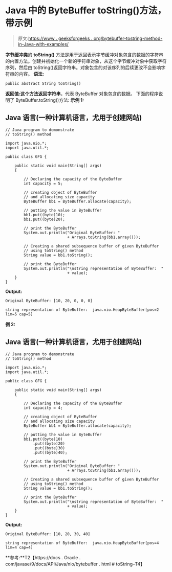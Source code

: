 # Java 中的 ByteBuffer toString()方法，带示例

> 原文:[https://www . geeksforgeeks . org/bytebuffer-tostring-method-in-Java-with-examples/](https://www.geeksforgeeks.org/bytebuffer-tostring-method-in-java-with-examples/)

**字节缓冲类**的 **toString()** 方法是用于返回表示字节缓冲对象包含的数据的字符串的内置方法。创建并初始化一个新的字符串对象，从这个字节缓冲对象中获取字符序列，然后由 toString()返回字符串。对象包含的对该序列的后续更改不会影响字符串的内容。
**语法:**

```
public abstract String toString()
```

**返回值:**这个方法返回**字符串**，代表 ByteBuffer 对象包含的数据。
下面的程序说明了 ByteBuffer.toString()方法:
**示例 1:**

## Java 语言(一种计算机语言，尤用于创建网站)

```
// Java program to demonstrate
// toString() method

import java.nio.*;
import java.util.*;

public class GFG {

    public static void main(String[] args)
    {

        // Declaring the capacity of the ByteBuffer
        int capacity = 5;

        // creating object of ByteBuffer
        // and allocating size capacity
        ByteBuffer bb1 = ByteBuffer.allocate(capacity);

        // putting the value in ByteBuffer
        bb1.put((byte)10);
        bb1.put((byte)20);

        // print the ByteBuffer
        System.out.println("Original ByteBuffer: "
                           + Arrays.toString(bb1.array()));

        // Creating a shared subsequence buffer of given ByteBuffer
        // using toString() method
        String value = bb1.toString();

        // print the ByteBuffer
        System.out.println("\nstring representation of ByteBuffer:  "
                           + value);
    }
}
```

**Output:** 

```
Original ByteBuffer: [10, 20, 0, 0, 0]

string representation of ByteBuffer:  java.nio.HeapByteBuffer[pos=2 lim=5 cap=5]
```

**例 2:**

## Java 语言(一种计算机语言，尤用于创建网站)

```
// Java program to demonstrate
// toString() method

import java.nio.*;
import java.util.*;

public class GFG {

    public static void main(String[] args)
    {

        // Declaring the capacity of the ByteBuffer
        int capacity = 4;

        // creating object of ByteBuffer
        // and allocating size capacity
        ByteBuffer bb1 = ByteBuffer.allocate(capacity);

        // putting the value in ByteBuffer
        bb1.put((byte)10)
            .put((byte)20)
            .put((byte)30)
            .put((byte)40);

        // print the ByteBuffer
        System.out.println("Original ByteBuffer: "
                           + Arrays.toString(bb1.array()));

        // Creating a shared subsequence buffer of given ByteBuffer
        // using toString() method
        String value = bb1.toString();

        // print the ByteBuffer
        System.out.println("\nstring representation of ByteBuffer:  "
                           + value);
    }
}
```

**Output:** 

```
Original ByteBuffer: [10, 20, 30, 40]

string representation of ByteBuffer:  java.nio.HeapByteBuffer[pos=4 lim=4 cap=4]
```

**参考:**T2【https://docs . Oracle . com/javase/9/docs/API/Java/nio/bytebuffer . html # toString–T4】
